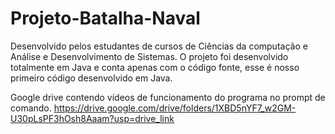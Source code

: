 # Projeto-Batalha-Naval
 Desenvolvido pelos estudantes de cursos de Ciências da computação e Análise e Desenvolvimento de Sistemas.
 O projeto foi desenvolvido totalmente em Java e conta apenas com o código fonte, esse é nosso primeiro código desenvolvido em Java.

Google drive contendo vídeos de funcionamento do programa no prompt de comando.
 https://drive.google.com/drive/folders/1XBD5nYF7_w2GM-U30pLsPF3hOsh8Aaam?usp=drive_link
